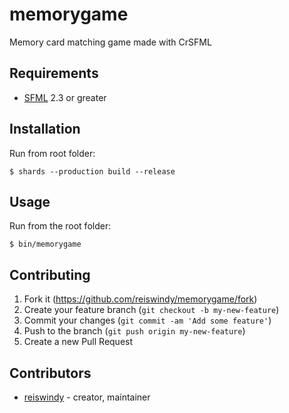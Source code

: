 # memorygame

Memory card matching game made with CrSFML

## Requirements
- [SFML](https://www.sfml-dev.org/) 2.3 or greater

## Installation

Run from root folder:
```
$ shards --production build --release
```

## Usage

Run from the root folder:
```
$ bin/memorygame
```

## Contributing

1. Fork it (<https://github.com/reiswindy/memorygame/fork>)
2. Create your feature branch (`git checkout -b my-new-feature`)
3. Commit your changes (`git commit -am 'Add some feature'`)
4. Push to the branch (`git push origin my-new-feature`)
5. Create a new Pull Request

## Contributors

- [reiswindy](https://github.com/reiswindy) - creator, maintainer
